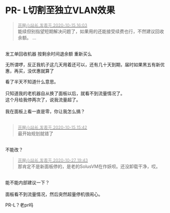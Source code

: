 # PR- L切割至独立VLAN效果


<div class="quote"><blockquote><font size="2"><a href="https://www.hostloc.com/forum.php?mod=redirect&amp;goto=findpost&amp;pid=9304883&amp;ptid=754622" target="_blank"><font color="#999999">开腥小站长 发表于 2020-10-15 16:03</font></a></font><br />
能续但别指望短期解决问题了，如果用的还能接受续费也行，不然建议回收余额。 ...</blockquote></div><br />
发工单回收机器 按剩余时间退余额 重新买么

无所谓啰，反正我机子这几天用着还可以，还有几十天到期，届时如果黑五有新优惠，再买，没优惠就算了<img src="static/image/smiley/default/lol.gif" smilieid="12" border="0" alt="" />

看了半天不知道什么意思。<br />
<br />
只知道我的老机器自从换了面板以后，就看不到流量情况了。<br />
这个月给我停两次了，说我流量超了。<br />
<br />
我在面板上看一直是零，你让我怎么搞？<br />
<br />


<div class="quote"><blockquote><font size="2"><a href="https://www.hostloc.com/forum.php?mod=redirect&amp;goto=findpost&amp;pid=9304774&amp;ptid=754622" target="_blank"><font color="#999999">开腥小站长 发表于 2020-10-15 15:42</font></a></font><br />
最开始规划就错了</blockquote></div><br />
不能改？

<div class="quote"><blockquote><font size="2"><a href="https://www.hostloc.com/forum.php?mod=redirect&amp;goto=findpost&amp;pid=9360812&amp;ptid=754622" target="_blank"><font color="#999999">开腥小站长 发表于 2020-10-27 19:43</font></a></font><br />
那肯定不是新面板停的，是老的SolusVM在作妖呗。还没卸载干净，哎。</blockquote></div><br />
能不能内部建议一下？<br />
<br />
面板看不到流量情况，然后突然超量停机很闹心。<br />


PR-L？老pr吗
